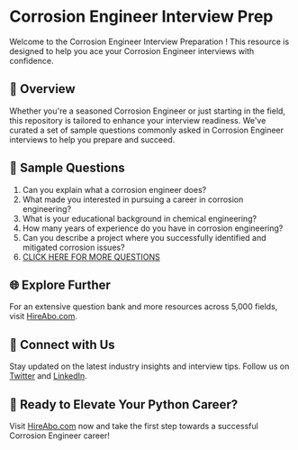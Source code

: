 # Corrosion Engineer Interview Prep

Welcome to the Corrosion Engineer Interview Preparation ! This resource is designed to help you ace your Corrosion Engineer interviews with confidence.

## 🚀 Overview

Whether you're a seasoned Corrosion Engineer or just starting in the field, this repository is tailored to enhance your interview readiness. We've curated a set of sample questions commonly asked in Corrosion Engineer interviews to help you prepare and succeed.

## 📝 Sample Questions

1. Can you explain what a corrosion engineer does?
2. What made you interested in pursuing a career in corrosion engineering?
3. What is your educational background in chemical engineering?
4. How many years of experience do you have in corrosion engineering?
5. Can you describe a project where you successfully identified and mitigated corrosion issues?
6. [CLICK HERE FOR MORE QUESTIONS](https://hireabo.com/job/3_4_17/Corrosion%20Engineer)

## 🌐 Explore Further

For an extensive question bank and more resources across 5,000 fields, visit [HireAbo.com](https://www.hireabo.com).

## 📱 Connect with Us

Stay updated on the latest industry insights and interview tips. Follow us on [Twitter](https://twitter.com/hireabo) and [LinkedIn](https://www.linkedin.com/in/hire-abo-3609972a8/).

## 🚀 Ready to Elevate Your Python Career?

Visit [HireAbo.com](https://www.hireabo.com) now and take the first step towards a successful Corrosion Engineer career!